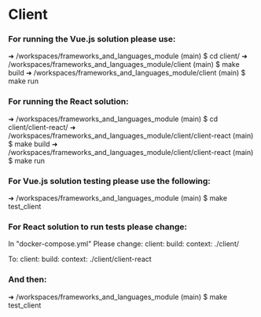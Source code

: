 Client
======
### For running the Vue.js solution please use:

➜ /workspaces/frameworks_and_languages_module (main) $ cd client/
➜ /workspaces/frameworks_and_languages_module/client (main) $ make build
➜ /workspaces/frameworks_and_languages_module/client (main) $ make run

### For running the React solution:

➜ /workspaces/frameworks_and_languages_module (main) $ cd client/client-react/
➜ /workspaces/frameworks_and_languages_module/client/client-react (main) $ make build
➜ /workspaces/frameworks_and_languages_module/client/client-react (main) $ make run

### For Vue.js solution testing please use the following:

➜ /workspaces/frameworks_and_languages_module (main) $ make test_client


### For React solution to run tests please change:

In "docker-compose.yml"
Please change:
client:
    build:
      context: ./client/

To:
client:
    build:
      context: ./client/client-react

### And then:

➜ /workspaces/frameworks_and_languages_module (main) $ make test_client
